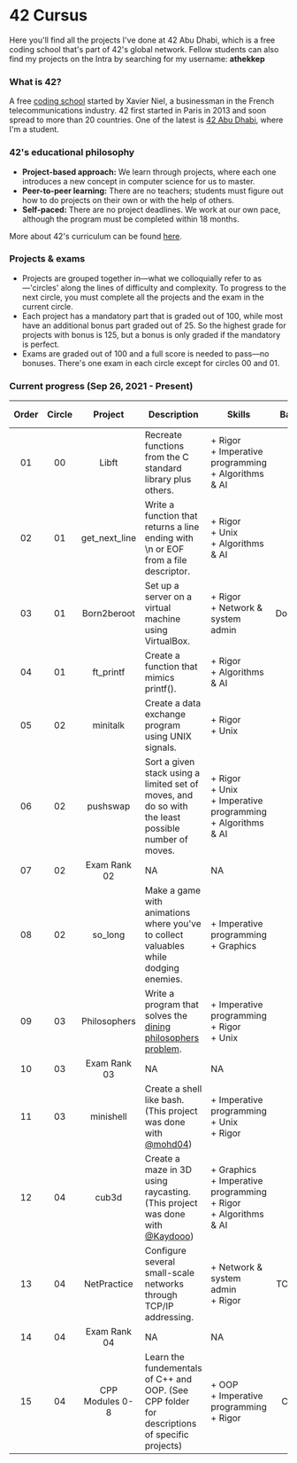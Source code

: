 # 42 Cursus

Here you'll find all the projects I've done at 42 Abu Dhabi, which is a free coding school that's part of 42's global network. Fellow students can also find my projects on the Intra by searching for my username: **athekkep**

### What is 42?
A free [coding school](https://en.wikipedia.org/wiki/42_(school)) started by Xavier Niel, a businessman in the French telecommunications industry. 42 first started in Paris in 2013 and soon spread to more than 20 countries. One of the latest is [42 Abu Dhabi](https://42abudhabi.ae/), where I'm a student.

### 42's educational philosophy
- **Project-based approach:** We learn through projects, where each one introduces a new concept in computer science for us to master.
- **Peer-to-peer learning:** There are no teachers; students must figure out how to do projects on their own or with the help of others.
- **Self-paced:** There are no project deadlines. We work at our own pace, although the program must be completed within 18 months.<br />

More about 42's curriculum can be found [here](https://42abudhabi.ae/curriculum).

### Projects & exams
- Projects are grouped together in—what we colloquially refer to as—'circles' along the lines of difficulty and complexity. To progress to the next circle, you must complete all the projects and the exam in the current circle.
- Each project has a mandatory part that is graded out of 100, while most have an additional bonus part graded out of 25. So the highest grade for projects with bonus is 125, but a bonus is only graded if the mandatory is perfect. 
- Exams are graded out of 100 and a full score is needed to pass—no bonuses. There's one exam in each circle except for circles 00 and 01.


### Current progress (Sep 26, 2021 - Present)
|Order|Circle|Project|Description|Skills|Base|Date finished|Grade|
| :---: | :---: | :---: | --- | --- | :---: | :---: | :---: |
| 01 | 00 | Libft | Recreate functions from the C standard library plus others. | + Rigor<br/>+ Imperative programming<br/>+ Algorithms & AI | C | Oct 12, 2021 | 125/125 |
| 02 | 01 | get_next_line | Write a function that returns a line ending with \n or EOF from a file descriptor. | + Rigor<br/>+ Unix<br/>+ Algorithms & AI | C | Oct 19, 2021 | 125/125 |
| 03 | 01 | Born2beroot | Set up a server on a virtual machine using VirtualBox. | + Rigor<br/>+ Network & system admin | Docker | Oct 23, 2021 | 125/125 |
| 04 | 01 | ft_printf | Create a function that mimics printf(). | + Rigor<br/>+ Algorithms & AI | C | Nov 02, 2021 | 125/125 |
| 05 | 02 | minitalk | Create a data exchange program using UNIX signals. | + Rigor<br/>+ Unix | C | Nov 18, 2021 | 125/125 |
| 06 | 02 | pushswap | Sort a given stack using a limited set of moves, and do so with the least possible number of moves. | + Rigor<br/>+ Unix<br/>+ Imperative programming<br/>+ Algorithms & AI | C | Nov 21, 2021 | 125/125 |
| 07 | 02 | Exam Rank 02 | NA | NA | C | Dec 16, 2021 | 100/100 |
| 08 | 02 | so_long | Make a game with animations where you've to collect valuables while dodging enemies. | + Imperative programming<br/>+ Graphics | C | Dec 16, 2021 | 125/125 |
| 09 | 03 | Philosophers | Write a program that solves the [dining philosophers problem](https://en.wikipedia.org/wiki/Dining_philosophers_problem). | + Imperative programming<br/>+ Rigor<br/>+ Unix | C | Feb 11, 2022 | 125/125 |
| 10 | 03 | Exam Rank 03 | NA | NA | C | Mar 09, 2022 | 100/100 |
| 11 | 03 | minishell | Create a shell like bash. (This project was done with [@mohd04](https://github.com/mohd04)) | + Imperative programming<br/>+ Unix<br/>+ Rigor | C | Mar 22, 2022 | 110/125 |
| 12 | 04 | cub3d | Create a maze in 3D using raycasting. (This project was done with [@Kaydooo](https://github.com/Kaydooo)) | + Graphics<br/>+ Imperative programming<br/>+ Rigor<br/>+ Algorithms & AI | C | Apr 29, 2022 | 125/125 |
| 13 | 04 | NetPractice | Configure several small-scale networks through TCP/IP addressing. | + Network & system admin<br/>+ Rigor | TCP/IP | May 12, 2022 | 100/100 |
| 14 | 04 | Exam Rank 04 | NA | NA | C | Jun 17, 2022 | 100/100 |
| 15 | 04 | CPP Modules 0-8 | Learn the fundementals of C++ and OOP. (See CPP folder for descriptions of specific projects) | + OOP<br/>+ Imperative programming<br/>+ Rigor | C++ | Current | NA |
